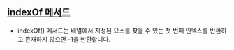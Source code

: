## [indexOf 메서드]
- indexOf() 메서드는 배열에서 지정된 요소를 찾을 수 있는 첫 번째 인덱스를 반환하고 존재하지 않으면 -1을 반환합니다.


[indexOf 메서드]: https://developer.mozilla.org/ko/docs/Web/JavaScript/Reference/Global_Objects/Array/indexOf

